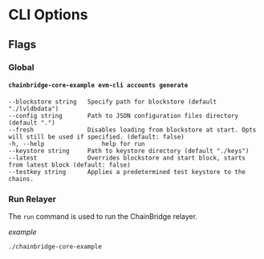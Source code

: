 # CLI Options

## Flags

### Global

#### `chainbridge-core-example evm-cli accounts generate`

```
--blockstore string   Specify path for blockstore (default "./lvldbdata")
--config string       Path to JSON configuration files directory (default ".")
--fresh               Disables loading from blockstore at start. Opts will still be used if specified. (default: false)
-h, --help                help for run
--keystore string     Path to keystore directory (default "./keys")
--latest              Overrides blockstore and start block, starts from latest block (default: false)
--testkey string      Applies a predetermined test keystore to the chains.
```

### Run Relayer

The `run` command is used to run the ChainBridge relayer.

_example_
```bash
./chainbridge-core-example 
```